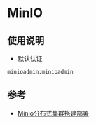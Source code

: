 # MinIO

## 使用说明

- 默认认证
```
minioadmin:minioadmin
```

## 参考
- [Minio分布式集群搭建部署](https://www.cnblogs.com/lvzhenjiang/p/14943939.html)
